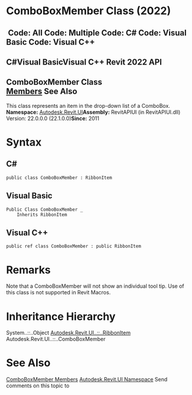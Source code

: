 # ComboBoxMember Class (2022)

﻿
 Code: All Code: Multiple Code: C# Code: Visual Basic Code: Visual C++   
---  
C#Visual BasicVisual C++
Revit 2022 API  
---  
ComboBoxMember Class  
[Members](60c7f180-4851-e8cf-d9c1-054e104a9b78.md "ComboBoxMember Members") See Also  
---  
This class represents an item in the drop-down list of a ComboBox.
**Namespace:** [Autodesk.Revit.UI](e86fd90a-8957-02a6-da7f-ced248966e3e.md "Autodesk.Revit.UI Namespace")**Assembly:** RevitAPIUI (in RevitAPIUI.dll) Version: 22.0.0.0 (22.1.0.0)**Since:** 2011
# Syntax
C#  
---  
```text
public class ComboBoxMember : RibbonItem
```
  
Visual Basic  
---  
```text
Public Class ComboBoxMember _
	Inherits RibbonItem
```
  
Visual C++  
---  
```text
public ref class ComboBoxMember : public RibbonItem
```
  
# Remarks
Note that a ComboBoxMember will not show an individual tool tip. Use of this class is not supported in Revit Macros.
# Inheritance Hierarchy
System..::..Object [Autodesk.Revit.UI..::..RibbonItem](79225f03-1633-3722-15b0-752c91a3740d.md "RibbonItem Class") Autodesk.Revit.UI..::..ComboBoxMember
# See Also
[ComboBoxMember Members](60c7f180-4851-e8cf-d9c1-054e104a9b78.md "ComboBoxMember Members")
[Autodesk.Revit.UI Namespace](e86fd90a-8957-02a6-da7f-ced248966e3e.md "Autodesk.Revit.UI Namespace")
Send comments on this topic to 